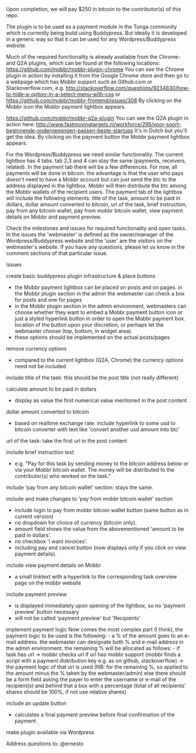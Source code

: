 Upon completion, we will pay $250 in bitcoin to the contributor(s) of this repo.

The plugin is to be used as a payment module in the Tunga community which is currently being build using Buddypress. But ideally it is developed in a generic way so that it can be used for any Wordpress/Buddypress website.

Much of the required functionality is already available from the Chrome- and Q2A plugins, which can be found at the following locations:
https://github.com/mobbr/mobbr-plugin-chrome
You can see the Chrome plugin in action by installing it from the Google Chrome store and then go to a webpage which has Mobbr support such as Github.com or Stackoverflow.com, e.g. http://stackoverflow.com/questions/9234830/how-to-hide-a-option-in-a-select-menu-with-css or https://github.com/mobbr/mobbr-frontend/issues/308
By clicking on the Mobbr icon the Mobbr payment lightbox appears.

https://github.com/mobbr/mobbr-q2a-plugin
You can see the Q2A plugin in action here: http://www.fastmovingtargets.nl/workforce/295/voor-soort-beginnende-ondernemingen-passen-beste-startups
It's in Dutch but you'll get the idea. By clicking on the payment button the Mobbr payment lightbox appears.

For the Wordpress/Buddypress we need similar functionality. The current lightbox has 4 tabs. tab 2,3 and 4 can stay the same (payments, receivers, related).
In the payment tab there will be a few differences. For now, all payments will be done in bitcoin. the advantage is that the user who pays doesn't need to have a Mobbr account but can just send the btc to the address displayed in the lightbox. Mobbr will then distribute the btc among the Mobbr wallets of the recipient users. The payment tab of the lightbox will include the following elements: title of the task, amount to be paid in dollars, dollar amount converted to bitcoin, url of the task, brief instruction, pay from any bitcoin wallet, pay from mobbr bitcoin wallet, view payment details on Mobbr and payment preview.

Check the milestones and issues for required functionality and open tasks. In the issues the 'webmaster' is defined as the owner/manager of the Wordpress/Buddypress website and the 'user' are the visitors on the webmaster's website. If you have any questions, please let us know in the comment sections of that particular issue.


Issues

create basic buddypress plugin infrastructure & place buttons
- the Mobbr payment lightbox can be placed on posts and on pages. in the Mobbr plugin section in the admin the webmaster can check a box for posts and one for pages
- in the Mobbr plugin section in the admin environment, webmasters can choose whether they want to embed a Mobbr payment button icon or just a styled hyperlink button in order to open the Mobbr payment box. location of the button upon your discretion, or perhaps let the webmaster choose (top, bottom, in widget area).
- these options should be implemented on the actual posts/pages

remove currency options
- compared to the current lightbox (Q2A, Chrome) the currency options need not be included

include title of the task: this should be the post title (not really different)

calculate amount to be paid in dollars
- display as value the first numerical value mentioned in the post content

dollar amount converted to bitcoin
- based on realtime exchange rate. include hyperlink to some usd to bitcoin converter with text like 'convert another usd amount into btc'

url of the task: take the first url in the post content

include brief instruction text
- e.g. "Pay for this task by sending money to the bitcoin address below or via your Mobbr bitcoin wallet. The money will be distributed to the contributor(s) who worked on the task."

include 'pay from any bitcoin wallet' section: stays the same.

include and make changes to 'pay from mobbr bitcoin wallet' section
- include login to pay from mobbr bitcoin wallet button (same button as in current version)
- no dropdown for choice of currency (bitcoin only). 
- amount field shows the value from the abovementioned 'amount to be paid in dollars'. 
- no checkbox 'i want invoices'.
- including pay and cancel button (now displays only if you click on view payment details).

include view payment details on Mobbr
- a small linktext with a hyperlink to the corresponding task overview page on the mobbr website

include payment preview
- is displayed immediately upon opening of the lightbox, so no 'payment preview' button necessary
- will not be called 'payment preview' but 'Recipients'

implement payment logic
Now comes the most complex part (I think), the payment logic to be used is the following:
	- a % of the amount goes to an e-mail address. the webmaster can designate both % and e-mail address in the admin environment. the remaining % will be allocated as follows:
	- if task has url -> mobbr checks url
		if url has mobbr support (mobbr finds a script with a payment distribution key e.g. as on github, stackoverflow) -> the payment logic of that url is used (NB: for the remaining %, so applied to the amount minus the % taken by the webmaster/admin)
	  else there should be a form field asking the payer to enter the username or e-mail of the recipient(s) and behind that a box with a percentage (total of all recipients' shares should be 100%, if not use relative shares)

include an update button
- calculates a final payment preview before final confirmation of the payment

make plugin available via Wordpress

Address questions to: @ernesto
